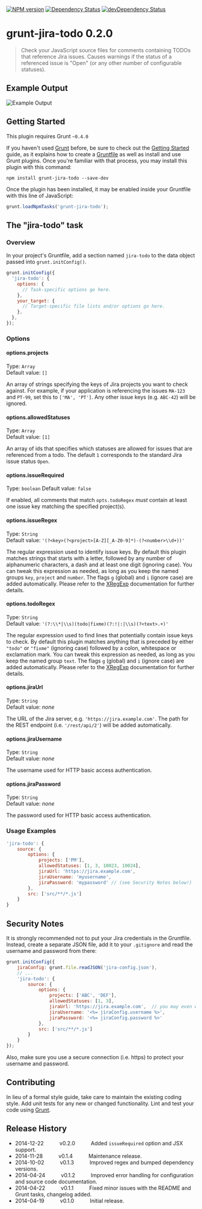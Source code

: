 [![NPM version](http://img.shields.io/npm/v/grunt-jira-todo.svg?style=flat-square)](http://badge.fury.io/js/grunt-jira-todo)
[![Dependency Status](https://david-dm.org/pigulla/grunt-jira-todo.svg?style=flat-square)](https://david-dm.org/pigulla/grunt-jira-todo)
[![devDependency Status](https://david-dm.org/pigulla/grunt-jira-todo/dev-status.svg?style=flat-square)](https://david-dm.org/pigulla/grunt-jira-todo#info=devDependencies)

# grunt-jira-todo 0.2.0

> Check your JavaScript source files for comments containing TODOs that reference Jira issues. Causes warnings if the status of a referenced issue is "Open" (or any other number of configurable statuses).

## Example Output
![Example Output](https://raw.githubusercontent.com/pigulla/grunt-jira-todo/master/screenshot.png)

## Getting Started
This plugin requires Grunt `~0.4.0`

If you haven't used [Grunt](http://gruntjs.com/) before, be sure to check out the [Getting Started](http://gruntjs.com/getting-started) guide, as it explains how to create a [Gruntfile](http://gruntjs.com/sample-gruntfile) as well as install and use Grunt plugins. Once you're familiar with that process, you may install this plugin with this command:

```shell
npm install grunt-jira-todo --save-dev
```

Once the plugin has been installed, it may be enabled inside your Gruntfile with this line of JavaScript:

```js
grunt.loadNpmTasks('grunt-jira-todo');
```

## The "jira-todo" task

### Overview
In your project's Gruntfile, add a section named `jira-todo` to the data object passed into `grunt.initConfig()`.

```js
grunt.initConfig({
  'jira-todo': {
    options: {
      // Task-specific options go here.
    },
    your_target: {
      // Target-specific file lists and/or options go here.
    },
  },
});
```

### Options

#### options.projects
Type: `Array`  
Default value: `[]`

An array of strings specifying the keys of Jira projects you want to check against. For example, if your application is referencing the issues `MA-123` and `PT-99`, set this to `['MA', 'PT']`. Any other issue keys (e.g. `ABC-42`) will be ignored.

#### options.allowedStatuses
Type: `Array`  
Default value: `[1]`

An array of ids that specifies which statuses are allowed for issues that are referenced from a todo. The default `1` corresponds to the standard Jira issue status `Open`.

#### options.issueRequired
Type: `boolean`
Default value: `false`

If enabled, all comments that match `opts.todoRegex` *must* contain at least one issue key matching the specified project(s).

#### options.issueRegex
Type: `String`  
Default value: `'(?<key>(?<project>[A-Z][_A-Z0-9]*)-(?<number>\\d+))'`

The regular expression used to identify issue keys. By default this plugin matches strings that starts with a letter, followed by any number of alphanumeric characters, a dash and at least one digit (ignoring case). You can tweak this expression as needed, as long as you keep the named groups `key`, `project` and `number`.  The flags `g` (global) and `i` (ignore case) are added automatically. Please refer to the [XRegExp](http://xregexp.com/) documentation for further details.

#### options.todoRegex
Type: `String`  
Default value: `'(?:\\*|\\s)(todo|fixme)(?:!|:|\\s)(?<text>.+)'`

The regular expression used to find lines that potentially contain issue keys to check. By default this plugin matches anything that is preceded by either `"todo"` or `"fixme"` (ignoring case) followed by a colon, whitespace or exclamation mark. You can tweak this expression as needed, as long as you keep the named group `text`. The flags `g` (global) and `i` (ignore case) are added automatically. Please refer to the [XRegExp](http://xregexp.com/) documentation for further details.

#### options.jiraUrl
Type: `String`  
Default value: _none_

The URL of the Jira server, e.g. `'https://jira.example.com'`. The path for the REST endpoint (i.e. `'/rest/api/2'`) will be added automatically.

#### options.jiraUsername
Type: `String`  
Default value: _none_

The username used for HTTP basic access authentication.

#### options.jiraPassword
Type: `String`  
Default value: _none_

The password used for HTTP basic access authentication.

### Usage Examples
```js
'jira-todo': {
    source: {
        options: {
            projects: ['PM'],
            allowedStatuses: [1, 3, 10023, 10024],
            jiraUrl: 'https://jira.example.com',
            jiraUsername: 'myusername',
            jiraPassword: 'mypassword' // (see Security Notes below!)
        },
        src: ['src/**/*.js']
    }
}
```

## Security Notes
It is strongly recommended not to put your Jira credentials in the Gruntfile. Instead, create a separate JSON file, add it to your `.gitignore` and read the username and password from there:

```js
grunt.initConfig({
    jiraConfig: grunt.file.readJSON('jira-config.json'),
    // ...
    'jira-todo': {
        source: {
            options: {
                projects: ['ABC', 'DEF'],
                allowedStatuses: [1, 3],
                jiraUrl: 'https://jira.example.com',  // you may even want to hide that as well
                jiraUsername: '<%= jiraConfig.username %>',
                jiraPassword: '<%= jiraConfig.password %>'
            },
            src: ['src/**/*.js']
        }
    }
});
```
Also, make sure you use a secure connection (i.e. https) to protect your username and password.  

## Contributing
In lieu of a formal style guide, take care to maintain the existing coding style. Add unit tests for any new or changed functionality. Lint and test your code using [Grunt](http://gruntjs.com/).

## Release History
 * 2014-12-22   v0.2.0   Added `issueRequired` option and JSX support.
 * 2014-11-28   v0.1.4   Maintenance release.
 * 2014-10-02   v0.1.3   Improved regex and bumped dependency versions.
 * 2014-04-24   v0.1.2   Improved error handling for configuration and source code documentation.
 * 2014-04-22   v0.1.1   Fixed minor issues with the README and Grunt tasks, changelog added.
 * 2014-04-19   v0.1.0   Initial release.
